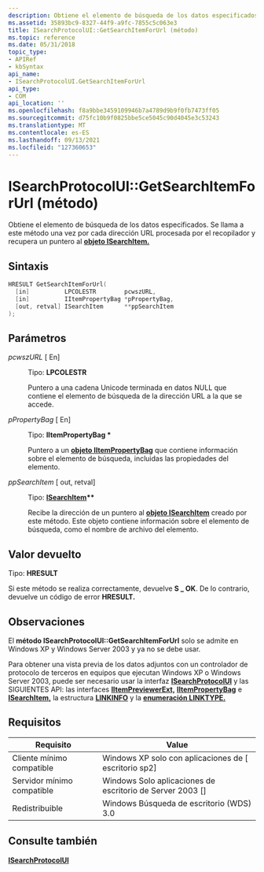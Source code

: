 ```yaml
---
description: Obtiene el elemento de búsqueda de los datos especificados. Se llama a este método una vez por cada dirección URL procesada por el recopilador y recupera un puntero al objeto ISearchItem.
ms.assetid: 35893bc9-8327-44f9-a9fc-7855c5c063e3
title: ISearchProtocolUI::GetSearchItemForUrl (método)
ms.topic: reference
ms.date: 05/31/2018
topic_type:
- APIRef
- kbSyntax
api_name:
- ISearchProtocolUI.GetSearchItemForUrl
api_type:
- COM
api_location: ''
ms.openlocfilehash: f8a9bbe3459109946b7a4789d9b9f0fb7473ff05
ms.sourcegitcommit: d75fc10b9f0825bbe5ce5045c90d4045e3c53243
ms.translationtype: MT
ms.contentlocale: es-ES
ms.lasthandoff: 09/13/2021
ms.locfileid: "127360653"
---
```

# <a name="isearchprotocoluigetsearchitemforurl-method"></a>ISearchProtocolUI::GetSearchItemForUrl (método)

Obtiene el elemento de búsqueda de los datos especificados. Se llama a este método una vez por cada dirección URL procesada por el recopilador y recupera un puntero al [**objeto ISearchItem.**](-search-isearchitem.md)

## <a name="syntax"></a>Sintaxis


```C++
HRESULT GetSearchItemForUrl(
  [in]          LPCOLESTR        pcwszURL,
  [in]          IItemPropertyBag *pPropertyBag,
  [out, retval] ISearchItem      **ppSearchItem
);
```



## <a name="parameters"></a>Parámetros

<dl> <dt>

*pcwszURL* \[ En\]
</dt> <dd>

Tipo: **LPCOLESTR**

Puntero a una cadena Unicode terminada en datos NULL que contiene el elemento de búsqueda de la dirección URL a la que se accede.

</dd> <dt>

*pPropertyBag* \[ En\]
</dt> <dd>

Tipo: **IItemPropertyBag \***

Puntero a un [**objeto IItemPropertyBag**](iitempropertybag.md) que contiene información sobre el elemento de búsqueda, incluidas las propiedades del elemento.

</dd> <dt>

*ppSearchItem* \[ out, retval\]
</dt> <dd>

Tipo: **[ **ISearchItem**](-search-isearchitem.md)\*\***

Recibe la dirección de un puntero al [**objeto ISearchItem**](-search-isearchitem.md) creado por este método. Este objeto contiene información sobre el elemento de búsqueda, como el nombre de archivo del elemento.

</dd> </dl>

## <a name="return-value"></a>Valor devuelto

Tipo: **HRESULT**

Si este método se realiza correctamente, devuelve **S \_ OK**. De lo contrario, devuelve un código de error **HRESULT.**

## <a name="remarks"></a>Observaciones

El **método ISearchProtocolUI::GetSearchItemForUrl** solo se admite en Windows XP y Windows Server 2003 y ya no se debe usar.

Para obtener una vista previa de los datos adjuntos con un controlador de protocolo de terceros en equipos que ejecutan Windows XP o Windows Server 2003, puede ser necesario usar la interfaz [**ISearchProtocolUI**](-search-isearchprotocolui.md) y las SIGUIENTES API: las interfaces [**IItemPreviewerExt,**](-search-iitempreviewerext.md) [**IItemPropertyBag**](iitempropertybag.md) e [**ISearchItem,**](-search-isearchitem.md) la estructura [**LINKINFO**](-search-linkinfo.md) y la [**enumeración LINKTYPE.**](-search-linktype.md)

## <a name="requirements"></a>Requisitos



| Requisito | Value |
|-------------------------------------|------------------------------------------------------|
| Cliente mínimo compatible<br/> | Windows XP solo con aplicaciones de \[ escritorio sp2\]<br/> |
| Servidor mínimo compatible<br/> | Windows Solo aplicaciones de escritorio de Server 2003 \[\]<br/> |
| Redistribuible<br/>          | Windows Búsqueda de escritorio (WDS) 3.0<br/>          |



## <a name="see-also"></a>Consulte también

<dl> <dt>

[**ISearchProtocolUI**](-search-isearchprotocolui.md)
</dt> </dl>

 

 




